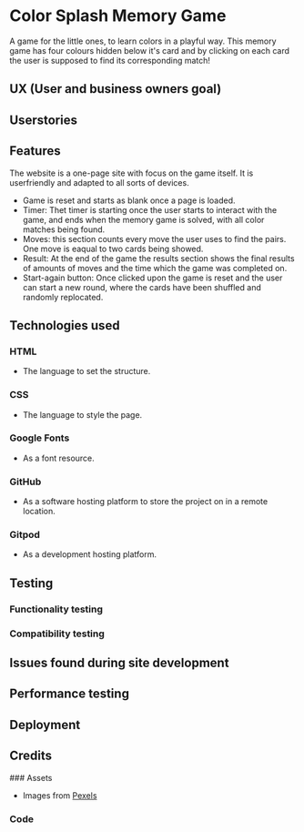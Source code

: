 # Color Splash Memory Game
A game for the little ones, to learn colors in a playful way. This memory game has four colours hidden below it's card and by clicking on each card the user is supposed to find its corresponding match!

## UX (User and business owners goal)

## Userstories

## Features

The website is a one-page site with focus on the game itself. It is userfriendly and adapted to all sorts of devices. 

* Game is reset and starts as blank once a page is loaded.
* Timer: Thet timer is starting once the user starts to interact with the game, and ends when the memory game is solved, with all color matches being found.
* Moves: this section counts every move the user uses to find the pairs. One move is eaqual to two cards being showed.
* Result: At the end of the game the results section shows the final results of amounts of moves and the time which the game was completed on.
* Start-again button: Once clicked upon the game is reset and the user can start a new round, where the cards have been shuffled and randomly replocated.

## Technologies used

### HTML 
* The language to set the structure.

### CSS
* The language to style the page.

### Google Fonts
* As a font resource. 

### GitHub
* As a software hosting platform to store the project on in a remote location.

### Gitpod
* As a development hosting platform.

## Testing

### Functionality testing

### Compatibility testing

## Issues found during site development

## Performance testing

## Deployment

## Credits

### Assets
* Images from [Pexels](https://www.pexels.com/)


### Code
